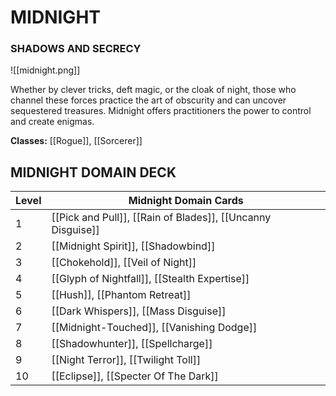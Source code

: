 # MIDNIGHT
### SHADOWS AND SECRECY

![[midnight.png]]

Whether by clever tricks, deft magic, or the cloak of night, those who channel these forces practice the art of obscurity and can uncover sequestered treasures. Midnight offers practitioners the power to control and create enigmas. 

**Classes:** [[Rogue]], [[Sorcerer]]

## MIDNIGHT DOMAIN DECK

| Level | Midnight Domain Cards                                                                                                                                                                                                                                                                                       |
| ----- | ----------------------------------------------------------------------------------------------------------------------------------------------------------------------------------------------------------------------------------------------------------------------------------------------------------- |
| 1     | [[Pick and Pull]], [[Rain of Blades]], [[Uncanny Disguise]] |
| 2     | [[Midnight Spirit]], [[Shadowbind]]                                                                                                           |
| 3     | [[Chokehold]], [[Veil of Night]]                                                                                                                 |
| 4     | [[Glyph of Nightfall]], [[Stealth Expertise]]                                                                                     |
| 5     | [[Hush]], [[Phantom Retreat]]                                                                                                                        |
| 6     | [[Dark Whispers]], [[Mass Disguise]]                                                                                                          |
| 7     | [[Midnight-Touched]], [[Vanishing Dodge]]                                                                                               |
| 8     | [[Shadowhunter]], [[Spellcharge]]                                                                                                                |
| 9     | [[Night Terror]], [[Twilight Toll]]                                                                                                             |
| 10    | [[Eclipse]], [[Specter Of The Dark]]                                                                                                          |